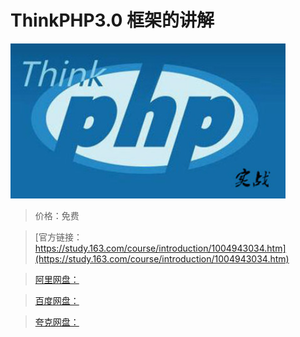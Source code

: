 # ThinkPHP3.0 框架的讲解

![img](../../../assets/study163/free/D59569D0E8E30215A6C8E1FCBEAEFA56.jpg)

> 价格：免费

> [官方链接：https://study.163.com/course/introduction/1004943034.htm](https://study.163.com/course/introduction/1004943034.htm)

> [阿里网盘：]()

> [百度网盘：]()

> [夸克网盘：]()
